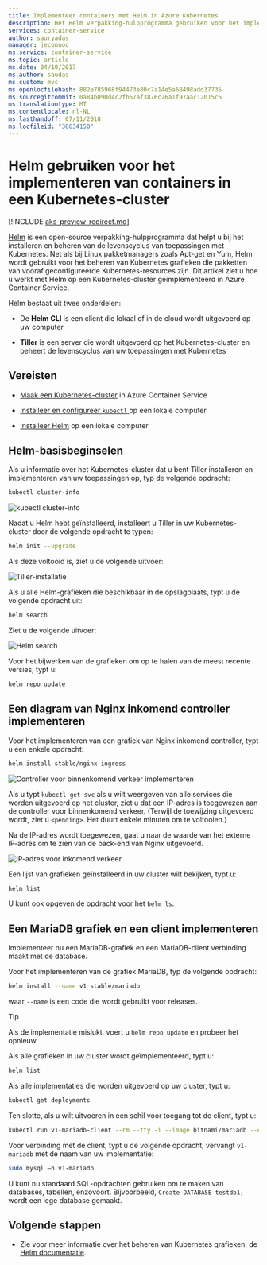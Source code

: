 ```yaml
---
title: Implementeer containers met Helm in Azure Kubernetes
description: Het Helm verpakking-hulpprogramma gebruiken voor het implementeren van containers in een Kubernetes-cluster in Azure Container Service
services: container-service
author: sauryadas
manager: jeconnoc
ms.service: container-service
ms.topic: article
ms.date: 04/10/2017
ms.author: saudas
ms.custom: mvc
ms.openlocfilehash: 882e785968f94473e80c7a14e5a68498add37735
ms.sourcegitcommit: 0a84b090d4c2fb57af3876c26a1f97aac12015c5
ms.translationtype: MT
ms.contentlocale: nl-NL
ms.lasthandoff: 07/11/2018
ms.locfileid: "38634150"
---
```

# <a name="use-helm-to-deploy-containers-on-a-kubernetes-cluster"></a>Helm gebruiken voor het implementeren van containers in een Kubernetes-cluster

[!INCLUDE [aks-preview-redirect.md](../../../includes/aks-preview-redirect.md)]

[Helm](https://github.com/kubernetes/helm/) is een open-source verpakking-hulpprogramma dat helpt u bij het installeren en beheren van de levenscyclus van toepassingen met Kubernetes. Net als bij Linux pakketmanagers zoals Apt-get en Yum, Helm wordt gebruikt voor het beheren van Kubernetes grafieken die pakketten van vooraf geconfigureerde Kubernetes-resources zijn. Dit artikel ziet u hoe u werkt met Helm op een Kubernetes-cluster geïmplementeerd in Azure Container Service.

Helm bestaat uit twee onderdelen: 
* De **Helm CLI** is een client die lokaal of in de cloud wordt uitgevoerd op uw computer  

* **Tiller** is een server die wordt uitgevoerd op het Kubernetes-cluster en beheert de levenscyclus van uw toepassingen met Kubernetes 
 
## <a name="prerequisites"></a>Vereisten

* [Maak een Kubernetes-cluster](container-service-kubernetes-walkthrough.md) in Azure Container Service

* [Installeer en configureer `kubectl` ](../container-service-connect.md) op een lokale computer

* [Installeer Helm](https://github.com/kubernetes/helm/blob/master/docs/install.md) op een lokale computer

## <a name="helm-basics"></a>Helm-basisbeginselen 

Als u informatie over het Kubernetes-cluster dat u bent Tiller installeren en implementeren van uw toepassingen op, typ de volgende opdracht:

```bash
kubectl cluster-info 
```
![kubectl cluster-info](./media/container-service-kubernetes-helm/clusterinfo.png)
 
Nadat u Helm hebt geïnstalleerd, installeert u Tiller in uw Kubernetes-cluster door de volgende opdracht te typen:

```bash
helm init --upgrade
```
Als deze voltooid is, ziet u de volgende uitvoer:

![Tiller-installatie](./media/container-service-kubernetes-helm/tiller-install.png)
 
 
 
 
Als u alle Helm-grafieken die beschikbaar in de opslagplaats, typt u de volgende opdracht uit:

```bash 
helm search 
```

Ziet u de volgende uitvoer:

![Helm search](./media/container-service-kubernetes-helm/helm-search.png)
 
Voor het bijwerken van de grafieken om op te halen van de meest recente versies, typt u:

```bash 
helm repo update 
```
## <a name="deploy-an-nginx-ingress-controller-chart"></a>Een diagram van Nginx inkomend controller implementeren 
 
Voor het implementeren van een grafiek van Nginx inkomend controller, typt u een enkele opdracht:

```bash
helm install stable/nginx-ingress 
```
![Controller voor binnenkomend verkeer implementeren](./media/container-service-kubernetes-helm/nginx-ingress.png)

Als u typt `kubectl get svc` als u wilt weergeven van alle services die worden uitgevoerd op het cluster, ziet u dat een IP-adres is toegewezen aan de controller voor binnenkomend verkeer. (Terwijl de toewijzing uitgevoerd wordt, ziet u `<pending>`. Het duurt enkele minuten om te voltooien.) 

Na de IP-adres wordt toegewezen, gaat u naar de waarde van het externe IP-adres om te zien van de back-end van Nginx uitgevoerd. 
 
![IP-adres voor inkomend verkeer](./media/container-service-kubernetes-helm/ingress-ip-address.png)


Een lijst van grafieken geïnstalleerd in uw cluster wilt bekijken, typt u:

```bash
helm list 
```

U kunt ook opgeven de opdracht voor het `helm ls`.
 
 
 
 
## <a name="deploy-a-mariadb-chart-and-client"></a>Een MariaDB grafiek en een client implementeren

Implementeer nu een MariaDB-grafiek en een MariaDB-client verbinding maakt met de database.

Voor het implementeren van de grafiek MariaDB, typ de volgende opdracht:

```bash
helm install --name v1 stable/mariadb
```

waar `--name` is een code die wordt gebruikt voor releases.

> [!TIP]
> Als de implementatie mislukt, voert u `helm repo update` en probeer het opnieuw.
>
 
 
Als alle grafieken in uw cluster wordt geïmplementeerd, typt u:

```bash 
helm list
```
 
Als alle implementaties die worden uitgevoerd op uw cluster, typt u:

```bash
kubectl get deployments 
``` 
 
 
Ten slotte, als u wilt uitvoeren in een schil voor toegang tot de client, typt u:

```bash
kubectl run v1-mariadb-client --rm --tty -i --image bitnami/mariadb --command -- bash  
``` 
 
 
Voor verbinding met de client, typt u de volgende opdracht, vervangt `v1-mariadb` met de naam van uw implementatie:

```bash
sudo mysql –h v1-mariadb
```
 
 
U kunt nu standaard SQL-opdrachten gebruiken om te maken van databases, tabellen, enzovoort. Bijvoorbeeld, `Create DATABASE testdb1;` wordt een lege database gemaakt. 
 
 
 
## <a name="next-steps"></a>Volgende stappen

* Zie voor meer informatie over het beheren van Kubernetes grafieken, de [Helm documentatie](https://github.com/kubernetes/helm/blob/master/docs/index.md). 


